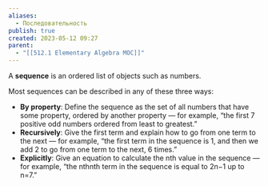 ```yaml
---
aliases:
  - Последовательность
publish: true
created: 2023-05-12 09:27
parent:
  - "[[512.1 Elementary Algebra MOC]]"
---
```


A **sequence** is an ordered list of objects such as numbers.

Most sequences can be described in any of these three ways:

-   **By property**: Define the sequence as the set of all numbers that have some property, ordered by another property — for example, “the first 7 positive odd numbers ordered from least to greatest.”
-   **Recursively**: Give the first term and explain how to go from one term to the next — for example, “the first term in the sequence is 1, and then we add 2 to go from one term to the next, 6 times.”
-   **Explicitly**: Give an equation to calculate the nth value in the sequence — for example, “the nthnth term in the sequence is equal to 2n−1 up to n=7.”









